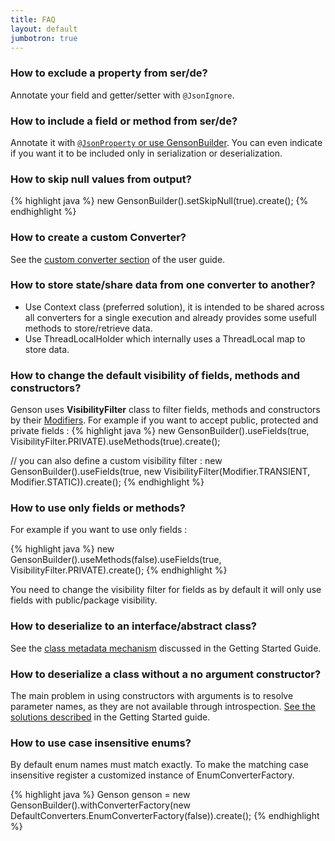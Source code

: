 ```yaml
---
title: FAQ
layout: default
jumbotron: true
---
```


### How to exclude a property from ser/de?
Annotate your field and getter/setter with `@JsonIgnore`.


### How to include a field or method from ser/de?
Annotate it with [`@JsonProperty` or use GensonBuilder]({{base.url}}/GettingStarted/#filterrename-properties).
You can even indicate if you want it to be included only in serialization or deserialization.


### How to skip null values from output?

{% highlight java %}
new GensonBuilder().setSkipNull(true).create();
{% endhighlight %}


### How to create a custom Converter?
See the [custom converter section]({{base.url}}/GettingStarted/#custom-serde) of the user guide.


### How to store state/share data from one converter to another?

  * Use Context class (preferred solution), it is intended to be shared across all converters for a
  single execution and already provides some usefull methods to store/retrieve data.
  * Use ThreadLocalHolder which internally uses a ThreadLocal map to store data.


### How to change the default visibility of fields, methods and constructors?

Genson uses **VisibilityFilter** class to filter fields, methods and constructors by their [Modifiers](http://docs.oracle.com/javase/6/docs/api/java/lang/reflect/Modifier.html).
For example if you want to accept public, protected and private fields :
{% highlight java %}
new GensonBuilder().useFields(true, VisibilityFilter.PRIVATE).useMethods(true).create();

// you can also define a custom visibility filter :
new GensonBuilder().useFields(true, new VisibilityFilter(Modifier.TRANSIENT, Modifier.STATIC)).create();
{% endhighlight %}


### How to use only fields or methods?

For example if you want to use only fields :

{% highlight java %}
new GensonBuilder().useMethods(false).useFields(true, VisibilityFilter.PRIVATE).create();
{% endhighlight %}

You need to change the visibility filter for fields as by default it will only use fields with public/package visibility.


### How to deserialize to an interface/abstract class?
See the [class metadata mechanism]({{base.url}}/GettingStarted/#polymorphic-types) discussed in the Getting Started Guide.


### How to deserialize a class without a no argument constructor?
The main problem in using constructors with arguments is to resolve parameter names, as they are not available through introspection.
[See the solutions described]({{base.url}}/Documentation/UserGuide/#object-instantiation) in the Getting Started guide.

### How to use case insensitive enums?
By default enum names must match exactly. To make the matching case insensitive register a customized instance of EnumConverterFactory.

{% highlight java %}
Genson genson = new GensonBuilder().withConverterFactory(new DefaultConverters.EnumConverterFactory(false)).create();
{% endhighlight %}